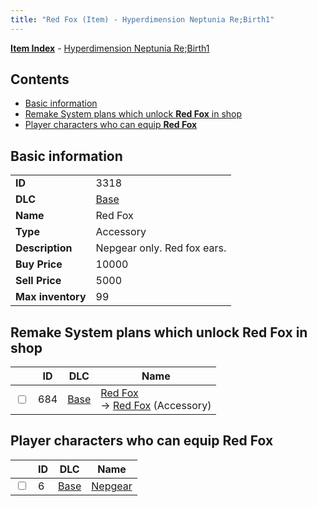 ```yaml
---
title: "Red Fox (Item) - Hyperdimension Neptunia Re;Birth1"
---
```


[**Item Index**](/neptunia/rb1/item/index.html) - [Hyperdimension Neptunia Re;Birth1](/neptunia/rb1)

## Contents

- [Basic information](#basic-information)
- [Remake System plans which unlock **Red Fox** in shop](#remake-system-plans-which-unlock-red-fox-in-shop)
- [Player characters who can equip **Red Fox**](#player-characters-who-can-equip-red-fox)

## Basic information

|   |   |
| -- | -- |
| **ID** | 3318 |
| **DLC** | [Base](/neptunia/rb1/dlc/1-base.html) |
| **Name** | Red Fox |
| **Type** | Accessory |
| **Description** | Nepgear only. Red fox ears. |
| **Buy Price** | 10000 |
| **Sell Price** | 5000 |
| **Max inventory** | 99 |


## Remake System plans which unlock **Red Fox** in shop

|    | ID | DLC | Name |
| -- | -- | --- | ---- |
| <input type="checkbox" id="rb1-remake-1-684" class="trackbox" /> | 684 | [Base](/neptunia/rb1/dlc/1-base.html) | [Red Fox](/neptunia/rb1/remake/1-684-red-fox.html)<br /> → [Red Fox](/neptunia/rb1/item/1-3318-red-fox.html) (Accessory) |


## Player characters who can equip **Red Fox**

|    | ID | DLC | Name |
| -- | -- | --- | ---- |
| <input type="checkbox" id="rb1-player-1-6" class="trackbox" /> | 6 | [Base](/neptunia/rb1/dlc/1-base.html) | [Nepgear](/neptunia/rb1/player/1-6-nepgear.html) |
